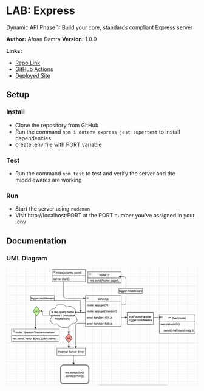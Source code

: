 # LAB: Express

Dynamic API Phase 1: Build your core, standards compliant Express server

**Author:** Afnan Damra
**Version:** 1.0.0

**Links:**

- [Repo Link](https://github.com/afnandamra/basic-express-server)
- [GitHub Actions](https://github.com/afnandamra/basic-express-server/actions)
- [Deployed Site](https://afnan-express-server.herokuapp.com/)

## Setup

### Install

- Clone the repository from GitHub
- Run the command `npm i dotenv express jest supertest` to install dependencies
- create .env file with PORT variable

### Test

- Run the command `npm test` to test and verify the server and the midddlewares are working

### Run

- Start the server using `nodemon`
- Visit http://localhost:PORT at the PORT number you've assigned in your .env

## Documentation

### UML Diagram
![UML Lab2](assets/lab02-diagram.png)